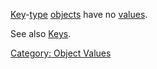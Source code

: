[Key](:Category:_Keys "wikilink")-[type](:Category:_Object_Types "wikilink")
[objects](:Category:_Objects "wikilink") have no
[values](:Category:_Object_Values "wikilink").

See also [Keys](:Category:_Keys "wikilink").

[Category: Object Values](Category:_Object_Values "wikilink")
